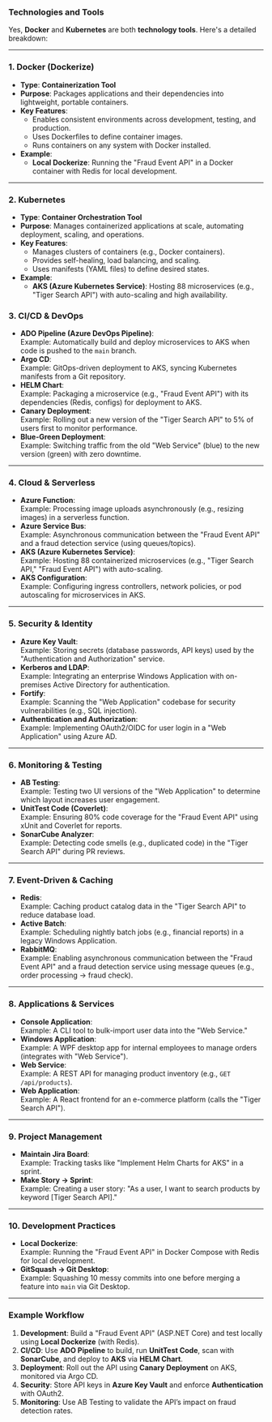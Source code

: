 
### **Technologies and Tools**

Yes, **Docker** and **Kubernetes** are both **technology tools**. Here's a detailed breakdown:

---

### **1. Docker (Dockerize)**  
- **Type**: **Containerization Tool**  
- **Purpose**: Packages applications and their dependencies into lightweight, portable containers.  
- **Key Features**:  
  - Enables consistent environments across development, testing, and production.  
  - Uses Dockerfiles to define container images.  
  - Runs containers on any system with Docker installed.  
- **Example**:  
  - **Local Dockerize**: Running the "Fraud Event API" in a Docker container with Redis for local development.  

---

### **2. Kubernetes**  
- **Type**: **Container Orchestration Tool**  
- **Purpose**: Manages containerized applications at scale, automating deployment, scaling, and operations.  
- **Key Features**:  
  - Manages clusters of containers (e.g., Docker containers).  
  - Provides self-healing, load balancing, and scaling.  
  - Uses manifests (YAML files) to define desired states.  
- **Example**:  
  - **AKS (Azure Kubernetes Service)**: Hosting 88 microservices (e.g., "Tiger Search API") with auto-scaling and high availability.  


### **3. CI/CD & DevOps**
- **ADO Pipeline (Azure DevOps Pipeline)**:  
  Example: Automatically build and deploy microservices to AKS when code is pushed to the `main` branch.  
- **Argo CD**:  
  Example: GitOps-driven deployment to AKS, syncing Kubernetes manifests from a Git repository.  
- **HELM Chart**:  
  Example: Packaging a microservice (e.g., "Fraud Event API") with its dependencies (Redis, configs) for deployment to AKS.  
- **Canary Deployment**:  
  Example: Rolling out a new version of the "Tiger Search API" to 5% of users first to monitor performance.  
- **Blue-Green Deployment**:  
  Example: Switching traffic from the old "Web Service" (blue) to the new version (green) with zero downtime.  

---

### **4. Cloud & Serverless**  
- **Azure Function**:  
  Example: Processing image uploads asynchronously (e.g., resizing images) in a serverless function.  
- **Azure Service Bus**:  
  Example: Asynchronous communication between the "Fraud Event API" and a fraud detection service (using queues/topics).  
- **AKS (Azure Kubernetes Service)**:  
  Example: Hosting 88 containerized microservices (e.g., "Tiger Search API," "Fraud Event API") with auto-scaling.  
- **AKS Configuration**:  
  Example: Configuring ingress controllers, network policies, or pod autoscaling for microservices in AKS.  

---

### **5. Security & Identity**  
- **Azure Key Vault**:  
  Example: Storing secrets (database passwords, API keys) used by the "Authentication and Authorization" service.  
- **Kerberos and LDAP**:  
  Example: Integrating an enterprise Windows Application with on-premises Active Directory for authentication.  
- **Fortify**:  
  Example: Scanning the "Web Application" codebase for security vulnerabilities (e.g., SQL injection).  
- **Authentication and Authorization**:  
  Example: Implementing OAuth2/OIDC for user login in a "Web Application" using Azure AD.  

---

### **6. Monitoring & Testing**  
- **AB Testing**:  
  Example: Testing two UI versions of the "Web Application" to determine which layout increases user engagement.  
- **UnitTest Code (Coverlet)**:  
  Example: Ensuring 80% code coverage for the "Fraud Event API" using xUnit and Coverlet for reports.  
- **SonarCube Analyzer**:  
  Example: Detecting code smells (e.g., duplicated code) in the "Tiger Search API" during PR reviews.  

---

### **7. Event-Driven & Caching**  
- **Redis**:  
  Example: Caching product catalog data in the "Tiger Search API" to reduce database load.  
- **Active Batch**:  
  Example: Scheduling nightly batch jobs (e.g., financial reports) in a legacy Windows Application. 
- **RabbitMQ**:  
  Example: Enabling asynchronous communication between the "Fraud Event API" and a fraud detection service using message queues (e.g., order processing → fraud check).
---

### **8. Applications & Services**  
- **Console Application**:  
  Example: A CLI tool to bulk-import user data into the "Web Service."  
- **Windows Application**:  
  Example: A WPF desktop app for internal employees to manage orders (integrates with "Web Service").  
- **Web Service**:  
  Example: A REST API for managing product inventory (e.g., `GET /api/products`).  
- **Web Application**:  
  Example: A React frontend for an e-commerce platform (calls the "Tiger Search API").  

---

### **9. Project Management**  
- **Maintain Jira Board**:  
  Example: Tracking tasks like "Implement Helm Charts for AKS" in a sprint.  
- **Make Story -> Sprint**:  
  Example: Creating a user story: "As a user, I want to search products by keyword [Tiger Search API]."  

---

### **10. Development Practices**  
- **Local Dockerize**:  
  Example: Running the "Fraud Event API" in Docker Compose with Redis for local development.  
- **GitSquash -> Git Desktop**:  
  Example: Squashing 10 messy commits into one before merging a feature into `main` via Git Desktop.  

---

### **Example Workflow**  
1. **Development**: Build a "Fraud Event API" (ASP.NET Core) and test locally using **Local Dockerize** (with Redis).  
2. **CI/CD**: Use **ADO Pipeline** to build, run **UnitTest Code**, scan with **SonarCube**, and deploy to **AKS** via **HELM Chart**.  
3. **Deployment**: Roll out the API using **Canary Deployment** on AKS, monitored via Argo CD.  
4. **Security**: Store API keys in **Azure Key Vault** and enforce **Authentication** with OAuth2.  
5. **Monitoring**: Use AB Testing to validate the API’s impact on fraud detection rates.  


